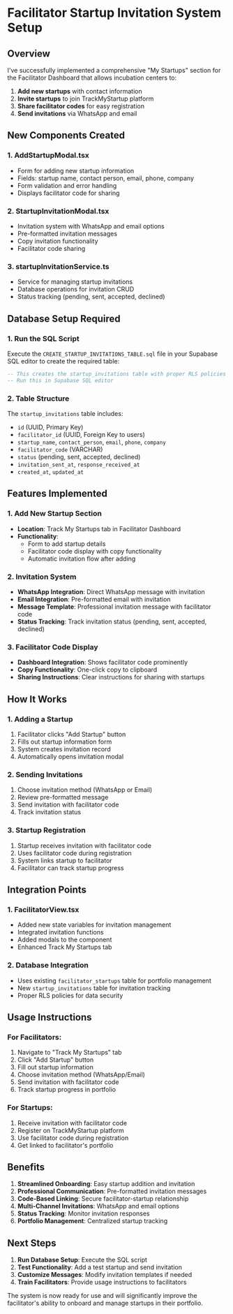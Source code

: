 # Facilitator Startup Invitation System Setup

## Overview
I've successfully implemented a comprehensive "My Startups" section for the Facilitator Dashboard that allows incubation centers to:

1. **Add new startups** with contact information
2. **Invite startups** to join TrackMyStartup platform
3. **Share facilitator codes** for easy registration
4. **Send invitations** via WhatsApp and email

## New Components Created

### 1. AddStartupModal.tsx
- Form for adding new startup information
- Fields: startup name, contact person, email, phone, company
- Form validation and error handling
- Displays facilitator code for sharing

### 2. StartupInvitationModal.tsx
- Invitation system with WhatsApp and email options
- Pre-formatted invitation messages
- Copy invitation functionality
- Facilitator code sharing

### 3. startupInvitationService.ts
- Service for managing startup invitations
- Database operations for invitation CRUD
- Status tracking (pending, sent, accepted, declined)

## Database Setup Required

### 1. Run the SQL Script
Execute the `CREATE_STARTUP_INVITATIONS_TABLE.sql` file in your Supabase SQL editor to create the required table:

```sql
-- This creates the startup_invitations table with proper RLS policies
-- Run this in Supabase SQL editor
```

### 2. Table Structure
The `startup_invitations` table includes:
- `id` (UUID, Primary Key)
- `facilitator_id` (UUID, Foreign Key to users)
- `startup_name`, `contact_person`, `email`, `phone`, `company`
- `facilitator_code` (VARCHAR)
- `status` (pending, sent, accepted, declined)
- `invitation_sent_at`, `response_received_at`
- `created_at`, `updated_at`

## Features Implemented

### 1. Add New Startup Section
- **Location**: Track My Startups tab in Facilitator Dashboard
- **Functionality**: 
  - Form to add startup details
  - Facilitator code display with copy functionality
  - Automatic invitation flow after adding

### 2. Invitation System
- **WhatsApp Integration**: Direct WhatsApp message with invitation
- **Email Integration**: Pre-formatted email with invitation
- **Message Template**: Professional invitation message with facilitator code
- **Status Tracking**: Track invitation status (pending, sent, accepted, declined)

### 3. Facilitator Code Display
- **Dashboard Integration**: Shows facilitator code prominently
- **Copy Functionality**: One-click copy to clipboard
- **Sharing Instructions**: Clear instructions for sharing with startups

## How It Works

### 1. Adding a Startup
1. Facilitator clicks "Add Startup" button
2. Fills out startup information form
3. System creates invitation record
4. Automatically opens invitation modal

### 2. Sending Invitations
1. Choose invitation method (WhatsApp or Email)
2. Review pre-formatted message
3. Send invitation with facilitator code
4. Track invitation status

### 3. Startup Registration
1. Startup receives invitation with facilitator code
2. Uses facilitator code during registration
3. System links startup to facilitator
4. Facilitator can track startup progress

## Integration Points

### 1. FacilitatorView.tsx
- Added new state variables for invitation management
- Integrated invitation functions
- Added modals to the component
- Enhanced Track My Startups tab

### 2. Database Integration
- Uses existing `facilitator_startups` table for portfolio management
- New `startup_invitations` table for invitation tracking
- Proper RLS policies for data security

## Usage Instructions

### For Facilitators:
1. Navigate to "Track My Startups" tab
2. Click "Add Startup" button
3. Fill out startup information
4. Choose invitation method (WhatsApp/Email)
5. Send invitation with facilitator code
6. Track startup progress in portfolio

### For Startups:
1. Receive invitation with facilitator code
2. Register on TrackMyStartup platform
3. Use facilitator code during registration
4. Get linked to facilitator's portfolio

## Benefits

1. **Streamlined Onboarding**: Easy startup addition and invitation
2. **Professional Communication**: Pre-formatted invitation messages
3. **Code-Based Linking**: Secure facilitator-startup relationship
4. **Multi-Channel Invitations**: WhatsApp and email options
5. **Status Tracking**: Monitor invitation responses
6. **Portfolio Management**: Centralized startup tracking

## Next Steps

1. **Run Database Setup**: Execute the SQL script
2. **Test Functionality**: Add a test startup and send invitation
3. **Customize Messages**: Modify invitation templates if needed
4. **Train Facilitators**: Provide usage instructions to facilitators

The system is now ready for use and will significantly improve the facilitator's ability to onboard and manage startups in their portfolio.


